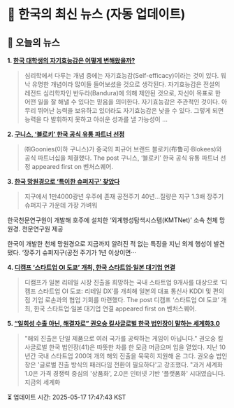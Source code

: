 # 📢 한국의 최신 뉴스 (자동 업데이트)

## 📰 오늘의 뉴스
**1. [한국 대학생의 자기효능감은 어떻게 변해왔을까?](https://ppss.kr/archives/266958)**
> 심리학에서 다루는 개념 중에는 자기효능감(Self-efficacy)이라는 것이 있다. 워낙 유명한 개념이라 많이들 들어보셨을 것으로 생각된다. 자기효능감은 전설의 레전드 심리학자인 반두라(Bandura)에 의해 제안된 것으로, 자신이 목표로 한 어떤 일을 잘 해낼 수 있다는 믿음을 의미한다.    자기효능감은 주관적인 것이다. 아무리 뛰어난 능력을 보유하고 있더라도 자기효능감은 낮을 수 있다. 그렇게 되면 능력을 다 발휘하지 못하고 아쉬운 성과를 낼 가능성이 …

**2. [구니스, ‘블로키’ 한국 공식 유통 파트너 선정](https://www.venturesquare.net/969105)**
> ㈜Goonies(이하 구니스)가 중국의 피규어 브랜드 블로키(布鲁可·Blokees)와 공식 파트너십을 체결했다.
The post 구니스, ‘블로키’ 한국 공식 유통 파트너 선정 appeared first on 벤처스퀘어.

**3. [한국 망원경으로 ‘특이한 슈퍼지구’ 찾았다](https://www.khan.co.kr/article/202504250300001)**
> 지구에서 1만4000광년 우주에 존재
공전주기 40년…질량은 지구 1.3배
장주기 슈퍼지구 가운데 가장 가벼워

한국천문연구원이 개발해 호주에 설치한 ‘외계행성탐색시스템(KMTNet)’ 소속 천체 망원경. 천문연구원 제공

한국이 개발한 천체 망원경으로 지금까지 알려진 적 없는 특징을 지닌 외계 행성이 발견됐다. ‘장주기 슈퍼지구(공전 주기가 1년 이상이면···

**4. [디캠프 ‘스타트업 OI 도쿄’ 개최, 한국 스타트업·일본 대기업 연결](https://www.venturesquare.net/966100)**
> 디캠프가 일본 리테일 시장 진출을 희망하는 국내 스타트업 9개사를 대상으로 ‘디캠프 스타트업 OI 도쿄: 리테일 DX’를 개최해 일본의 대표 통신사 KDDI 및 편의점 기업 로손과의 협업 기회를 마련했다.
The post 디캠프 ‘스타트업 OI 도쿄’ 개최, 한국 스타트업·일본 대기업 연결 appeared first on 벤처스퀘어.

**5. [“일회성 수출 아닌, 해결자로” 권오숭 킬사글로벌 한국 법인장이 말하는 세계화3.0](https://www.venturesquare.net/966117)**
> "해외 진출은 단일 제품으로 여러 국가를 공략하는 게임이 아닙니다." 권오숭 킬사글로벌 한국 법인장(41)은 따뜻한 차를 한 모금 머금으며 입을 열었다. 지난 10년간 국내 스타트업 200여 개의 해외 진출을 묵묵히 지원해 온 그다. 권오숭 법인장은 '글로벌 진출 방식의 패러다임 전환이 필요하다'고 강조했다. "과거 세계화 1.0은 가격 경쟁력 중심의 '상품화', 2.0은 인터넷 기반 '플랫폼화' 시대였습니다. 지금의 세계화


⏳ 업데이트 시간: 2025-05-17 17:47:43 KST
